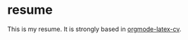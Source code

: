 # resume

This is my resume. It is strongly based in [orgmode-latex-cv](https://github.com/fasheng/orgmode-latex-cv).
